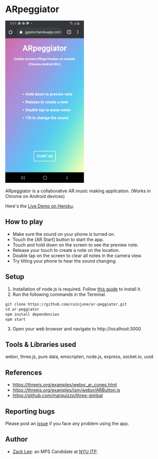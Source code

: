 # ARpeggiator
<img src="screenshot.jpg" alt="Screenshot" width="250"/>

ARpeggiator is a collaborative AR music making application. (Works in Chrome on Android devices)

Here's the [Live Demo on Heroku](https://ar-peggiator.herokuapp.com/).

## How to play
* Make sure the sound on your phone is turned on.
* Touch the [AR Start] button to start the app.
* Touch and hold down on the screen to see the preview note.
* Release your touch to create a note on the location.
* Double tap on the screen to clear all notes in the camera view.
* Try tilting your phone to hear the sound changing.

## Setup
1. Installation of node.js is required. Follow [this guide](https://github.com/itp-dwd/2020-spring/blob/master/guides/installing-nodejs.md) to install it.
2. Run the following commands in the Terminal.
```
git clone https://github.com/cuinjune/ar-peggiator.git
cd ar-peggiator
npm install dependencies
npm start
```
3. Open your web browser and navigate to http://localhost:3000

## Tools & Libraries used
webxr, three.js, pure data, emscripten, node.js, express, socket.io, uuid

## References
* https://threejs.org/examples/webxr_ar_cones.html
* https://threejs.org/examples/jsm/webxr/ARButton.js
* https://github.com/marquizzo/three-gimbal

## Reporting bugs
Please post an [issue](https://github.com/cuinjune/ar-peggiator/issues) if you face any problem using the app.

## Author
* [Zack Lee](https://www.cuinjune.com/about): an MPS Candidate at [NYU ITP](https://itp.nyu.edu).
